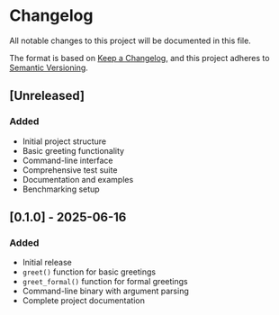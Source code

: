 # Changelog

All notable changes to this project will be documented in this file.

The format is based on [Keep a Changelog](https://keepachangelog.com/en/1.0.0/),
and this project adheres to [Semantic Versioning](https://semver.org/spec/v2.0.0.html).

## [Unreleased]

### Added
- Initial project structure
- Basic greeting functionality
- Command-line interface
- Comprehensive test suite
- Documentation and examples
- Benchmarking setup

## [0.1.0] - 2025-06-16

### Added
- Initial release
- `greet()` function for basic greetings
- `greet_formal()` function for formal greetings
- Command-line binary with argument parsing
- Complete project documentation
